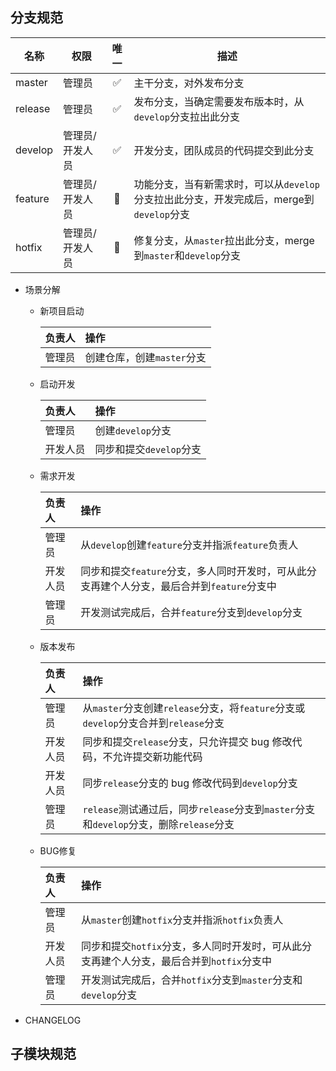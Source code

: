 ## 分支规范

  | 名称    | 权限            | 唯一  | 描述                                                                                    |
  | ------- | --------------- | :---: | --------------------------------------------------------------------------------------- |
  | master  | 管理员          |   ✅   | 主干分支，对外发布分支                                                                  |
  | release | 管理员          |   ✅   | 发布分支，当确定需要发布版本时，从`develop`分支拉出此分支                               |
  | develop | 管理员/开发人员 |   ✅   | 开发分支，团队成员的代码提交到此分支                                                    |
  | feature | 管理员/开发人员 |   🚫   | 功能分支，当有新需求时，可以从`develop`分支拉出此分支，开发完成后，merge到`develop`分支 |
  | hotfix  | 管理员/开发人员 |   🚫   | 修复分支，从`master`拉出此分支，merge到`master`和`develop`分支                          |

  - 场景分解
    - 新项目启动

      | 负责人 | 操作                       |
      | :----- | :------------------------- |
      | 管理员 | 创建仓库，创建`master`分支 |

    - 启动开发

      | 负责人   | 操作                    |
      | :------- | :---------------------- |
      | 管理员   | 创建`develop`分支       |
      | 开发人员 | 同步和提交`develop`分支 |

    - 需求开发

      | 负责人   | 操作                                                                                       |
      | :------- | :----------------------------------------------------------------------------------------- |
      | 管理员   | 从`develop`创建`feature`分支并指派`feature`负责人                                          |
      | 开发人员 | 同步和提交`feature`分支，多人同时开发时，可从此分支再建个人分支，最后合并到`feature`分支中 |
      | 管理员   | 开发测试完成后，合并`feature`分支到`develop`分支                                           |

    - 版本发布

      | 负责人   | 操作                                                                                   |
      | :------- | :------------------------------------------------------------------------------------- |
      | 管理员   | 从`master`分支创建`release`分支，将`feature`分支或`develop`分支合并到`release`分支     |
      | 开发人员 | 同步和提交`release`分支，只允许提交 bug 修改代码，不允许提交新功能代码                 |
      | 开发人员 | 同步`release`分支的 bug 修改代码到`develop`分支                                        |
      | 管理员   | `release`测试通过后，同步`release`分支到`master`分支和`develop`分支，删除`release`分支 |

    - BUG修复

      | 负责人   | 操作                                                                                     |
      | :------- | :--------------------------------------------------------------------------------------- |
      | 管理员   | 从`master`创建`hotfix`分支并指派`hotfix`负责人                                           |
      | 开发人员 | 同步和提交`hotfix`分支，多人同时开发时，可从此分支再建个人分支，最后合并到`hotfix`分支中 |
      | 管理员   | 开发测试完成后，合并`hotfix`分支到`master`分支和`develop`分支                            |

  - CHANGELOG

## 子模块规范